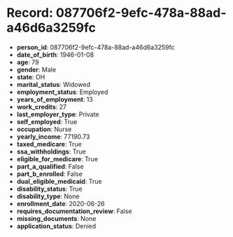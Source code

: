 # Record: 087706f2-9efc-478a-88ad-a46d6a3259fc

- **person_id**: 087706f2-9efc-478a-88ad-a46d6a3259fc
- **date_of_birth**: 1946-01-08
- **age**: 79
- **gender**: Male
- **state**: OH
- **marital_status**: Widowed
- **employment_status**: Employed
- **years_of_employment**: 13
- **work_credits**: 27
- **last_employer_type**: Private
- **self_employed**: True
- **occupation**: Nurse
- **yearly_income**: 77190.73
- **taxed_medicare**: True
- **ssa_withholdings**: True
- **eligible_for_medicare**: True
- **part_a_qualified**: False
- **part_b_enrolled**: False
- **dual_eligible_medicaid**: True
- **disability_status**: True
- **disability_type**: None
- **enrollment_date**: 2020-06-26
- **requires_documentation_review**: False
- **missing_documents**: None
- **application_status**: Denied